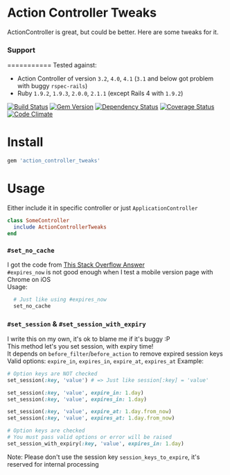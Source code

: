 Action Controller Tweaks
===========

ActionController is great, but could be better. Here are some tweaks for it.

### Support
===========
Tested against:
- Action Controller of version `3.2`, `4.0`, `4.1` (`3.1` and below got problem with buggy `rspec-rails`)
- Ruby `1.9.2`, `1.9.3`, `2.0.0`, `2.1.1` (except Rails 4 with `1.9.2`)

[![Build Status](http://img.shields.io/travis/PikachuEXE/action_controller_tweaks.svg)](https://travis-ci.org/PikachuEXE/action_controller_tweaks)
[![Gem Version](http://img.shields.io/gem/v/action_controller_tweaks.svg)](http://badge.fury.io/rb/action_controller_tweaks)
[![Dependency Status](http://img.shields.io/gemnasium/PikachuEXE/action_controller_tweaks.svg)](https://gemnasium.com/PikachuEXE/action_controller_tweaks)
[![Coverage Status](http://img.shields.io/coveralls/PikachuEXE/action_controller_tweaks.svg)](https://coveralls.io/r/PikachuEXE/action_controller_tweaks)
[![Code Climate](http://img.shields.io/codeclimate/github/PikachuEXE/action_controller_tweaks.svg)](https://codeclimate.com/github/PikachuEXE/action_controller_tweaks)

Install
=======

```ruby
gem 'action_controller_tweaks'
```

Usage
=====

Either include it in specific controller or just `ApplicationController`
```ruby
class SomeController
  include ActionControllerTweaks
end 
```

### `#set_no_cache`
I got the code from [This Stack Overflow Answer](http://stackoverflow.com/questions/711418/how-to-prevent-browser-page-caching-in-rails)  
`#expires_now` is not good enough when I test a mobile version page with Chrome on iOS  
Usage:
```ruby
  # Just like using #expires_now
  set_no_cache
```

### `#set_session` & `#set_session_with_expiry`
I write this on my own, it's ok to blame me if it's buggy :P  
This method let's you set session, with expiry time!  
It depends on `before_filter`/`before_action` to remove expired session keys  
Valid options: `expire_in`, `expires_in`, `expire_at`, `expires_at`
Example:
```ruby
# Option keys are NOT checked
set_session(:key, 'value') # => Just like session[:key] = 'value'

set_session(:key, 'value', expire_in: 1.day)
set_session(:key, 'value', expires_in: 1.day)

set_session(:key, 'value', expire_at: 1.day.from_now)
set_session(:key, 'value', expires_at: 1.day.from_now)

# Option keys are checked
# You must pass valid options or error will be raised
set_session_with_expiry(:key, 'value', expires_in: 1.day)
```
Note: Please don't use the session key `session_keys_to_expire`, it's reserved for internal processing
